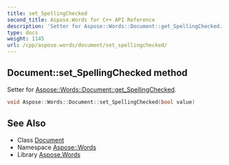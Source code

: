 ```yaml
---
title: set_SpellingChecked
second_title: Aspose.Words for C++ API Reference
description: 'Setter for Aspose::Words::Document::get_SpellingChecked.'
type: docs
weight: 1145
url: /cpp/aspose.words/document/set_spellingchecked/
---
```

## Document::set_SpellingChecked method


Setter for [Aspose::Words::Document::get_SpellingChecked](../get_spellingchecked/).

```cpp
void Aspose::Words::Document::set_SpellingChecked(bool value)
```

## See Also

* Class [Document](../)
* Namespace [Aspose::Words](../../)
* Library [Aspose.Words](../../../)
